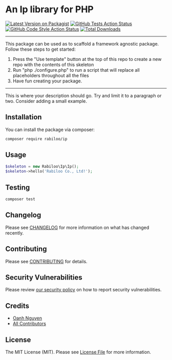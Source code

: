 # An Ip library for PHP

[![Latest Version on Packagist](https://img.shields.io/packagist/v/rabiloo/ip.svg?style=flat-square)](https://packagist.org/packages/rabiloo/ip)
[![GitHub Tests Action Status](https://img.shields.io/github/workflow/status/rabiloo/php-ip/Tests?label=tests)](https://github.com/rabiloo/php-ip/actions?query=workflow%3ATests+branch%3Amaster)
[![GitHub Code Style Action Status](https://img.shields.io/github/workflow/status/rabiloo/php-ip/Check%20&%20fix%20styling?label=code%20style)](https://github.com/rabiloo/php-ip/actions?query=workflow%3A"Check+%26+fix+styling"+branch%3Amaster)
[![Total Downloads](https://img.shields.io/packagist/dt/rabiloo/ip.svg?style=flat-square)](https://packagist.org/packages/rabiloo/ip)

---
This package can be used as to scaffold a framework agnostic package. Follow these steps to get started:

1. Press the "Use template" button at the top of this repo to create a new repo with the contents of this skeleton
2. Run "php ./configure.php" to run a script that will replace all placeholders throughout all the files
3. Have fun creating your package.
---

This is where your description should go. Try and limit it to a paragraph or two. Consider adding a small example.

## Installation

You can install the package via composer:

```bash
composer require rabiloo/ip
```

## Usage

```php
$skeleton = new Rabiloo\Ip\Ip();
$skeleton->hello('Rabiloo Co., Ltd!');
```

## Testing

```bash
composer test
```

## Changelog

Please see [CHANGELOG](CHANGELOG.md) for more information on what has changed recently.

## Contributing

Please see [CONTRIBUTING](.github/CONTRIBUTING.md) for details.

## Security Vulnerabilities

Please review [our security policy](../../security/policy) on how to report security vulnerabilities.

## Credits

- [Oanh Nguyen](https://github.com/oanhnn)
- [All Contributors](../../contributors)

## License

The MIT License (MIT). Please see [License File](LICENSE.md) for more information.
